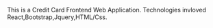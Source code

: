 This is a Credit Card Frontend Web Application.
Technologies invloved React,Bootstrap,Jquery,HTML/Css.
